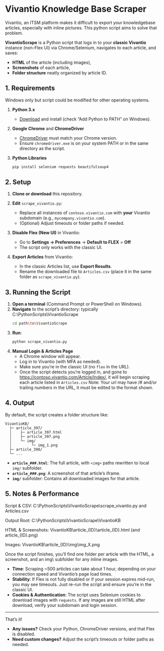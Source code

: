 # Vivantio Knowledge Base Scraper

Vivantio, an ITSM platform makes it difficult to export your knowledgebase articles, especially with inline pictures. This python script aims to solve that problem.

**VivantioScrape** is a Python script that logs in to your **classic Vivantio** instance (non-Flex UI) via Chrome/Selenium, navigates to each article, and saves:
- **HTML** of the article (including images),  
- **Screenshots** of each article,  
- **Folder structure** neatly organized by article ID.

## 1. Requirements

Windows only but script could be modified for other operating systems.

1. **Python 3.x**  
   - [Download](https://www.python.org/downloads/) and install (check “Add Python to PATH” on Windows).

2. **Google Chrome** and **ChromeDriver**  
   - [ChromeDriver](https://chromedriver.chromium.org/downloads) must match your Chrome version.  
   - Ensure `chromedriver.exe` is on your system PATH or in the same directory as the script.

3. **Python Libraries**  
   ```bash
   pip install selenium requests beautifulsoup4
   ```

## 2. Setup

1. **Clone or download** this repository.  
2. **Edit** `scrape_vivantio.py`:
   - Replace all instances of `contoso.vivantio.com` with **your** Vivantio subdomain (e.g., `mycompany.vivantio.com`).
   - (Optional) Adjust timeouts or folder paths if needed.
3. **Disable Flex (New UI)** in Vivantio:
   - Go to **Settings → Preferences** → **Default to FLEX** = **Off**  
   - The script only works with the classic UI.

4. **Export Articles** from Vivantio:
   - In the classic Articles list, use **Export Results**.  
   - Rename the downloaded file to `Articles.csv` (place it in the same folder as `scrape_vivantio.py`).

## 3. Running the Script

1. **Open a terminal** (Command Prompt or PowerShell on Windows).  
2. **Navigate** to the script’s directory: typically C:\PythonScripts\VivantioScrape
   ```bash
   cd path\to\VivantioScrape
   ```
3. **Run**:
   ```bash
   python scrape_vivantio.py
   ```
4. **Manual Login & Articles Page**  
   - A Chrome window will appear.  
   - Log in to Vivantio (with MFA as needed).  
   - Make sure you’re in the classic UI (no `flex` in the URL).  
   - Once the script detects you’re logged in, and gone to https://contoso.vivantio.com/Article/Index/, it will begin scraping each article listed in `Articles.csv` Note: Your url may have /# and/or trailing numbers in the URL, it must be edited to the format shown.

## 4. Output

By default, the script creates a folder structure like:

```
VivantioKB/
  ├─ article_397/
  │    ├─ article_397.html
  │    ├─ article_397.png
  │    └─ img/
  │         └─ img_1.png
  ├─ article_398/
  └─ ...
```

- **`article_###.html`**: The full article, with `<img>` paths rewritten to local `img/` subfolder.  
- **`article_###.png`**: A screenshot of that article’s iframe.  
- **`img/`** subfolder: Contains all downloaded images for that article.

## 5. Notes & Performance

Script & CSV: C:\PythonScripts\VivantioScrape\scrape_vivantio.py and Articles.csv

Output Root: C:\PythonScripts\VivantioScrape\VivantioKB

HTML & Screenshots: VivantioKB\article_{ID}\article_{ID}.html (and article_{ID}.png)

Images: VivantioKB\article_{ID}\img\img_X.png

Once the script finishes, you’ll find one folder per article with the HTML, a screenshot, and an img\ subfolder for any inline images.

- **Time**: Scraping ~500 articles can take about 1 hour, depending on your connection speed and Vivantio’s page load times.  
- **Stability**: If Flex is not fully disabled or if your session expires mid-run, you may see timeouts. Just re-run the script and ensure you’re in the classic UI.  
- **Cookies & Authentication**: The script uses Selenium cookies to download images with `requests`. If any images are still HTML after download, verify your subdomain and login session.  

---

That’s it!  
- **Any issues?** Check your Python, ChromeDriver versions, and that Flex is disabled.  
- **Need custom changes?** Adjust the script’s timeouts or folder paths as needed.  
